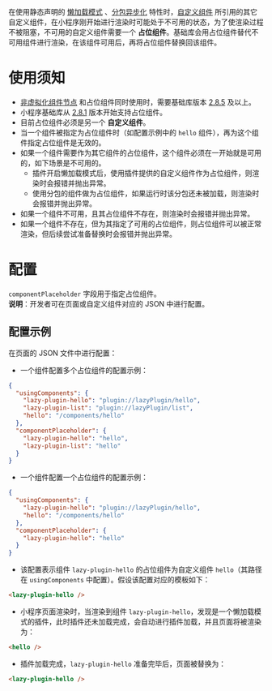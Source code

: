 在使用静态声明的 [懒加载模式](https://opendocs.alipay.com/mini/plugin/plugin-usage#%E6%87%92%E5%8A%A0%E8%BD%BD%E6%A8%A1%E5%BC%8F) 、[分包异步化](https://opendocs.alipay.com/mini/057ht3) 特性时，[自定义组件](https://opendocs.alipay.com/mini/framework/custom-component-overview) 所引用的其它自定义组件，在小程序刚开始进行渲染时可能处于不可用的状态，为了使渲染过程不被阻塞，不可用的自定义组件需要一个 **占位组件**。基础库会用占位组件替代不可用组件进行渲染，在该组件可用后，再将占位组件替换回该组件。

# 使用须知

- [非虚拟化组件节点](https://opendocs.alipay.com/mini/framework/component-template#%E9%9D%9E%E8%99%9A%E6%8B%9F%E5%8C%96%E7%BB%84%E4%BB%B6%E8%8A%82%E7%82%B9) 和占位组件同时使用时，需要基础库版本 [2.8.5](https://opendocs.alipay.com/mini/framework/lib-upgrade-v2) 及以上。
- 小程序基础库从 [2.8.1](https://opendocs.alipay.com/mini/framework/lib-upgrade-v2) 版本开始支持占位组件。
- 目前占位组件必须是另一个 **自定义组件**。
- 当一个组件被指定为占位组件时（如配置示例中的 `hello` 组件），再为这个组件指定占位组件是无效的。
- 如果一个组件需要作为其它组件的占位组件，这个组件必须在一开始就是可用的，如下场景是不可用的。
  - 插件开启懒加载模式后，使用插件提供的自定义组件作为占位组件，则渲染时会报错并抛出异常。
  - 使用分包的组件做为占位组件，如果运行时该分包还未被加载，则渲染时会报错并抛出异常。
- 如果一个组件不可用，且其占位组件不存在，则渲染时会报错并抛出异常。
- 如果一个组件不存在，但为其指定了可用的占位组件，则占位组件可以被正常渲染，但后续尝试准备替换时会报错并抛出异常。

# 配置
`componentPlaceholder` 字段用于指定占位组件。<br />**说明**：开发者可在页面或自定义组件对应的 JSON 中进行配置。

## 配置示例
在页面的 JSON 文件中进行配置：

- 一个组件配置多个占位组件的配置示例：
```json
{
  "usingComponents": {
    "lazy-plugin-hello": "plugin://lazyPlugin/hello",
    "lazy-plugin-list": "plugin://lazyPlugin/list",
    "hello": "/components/hello"
  },
  "componentPlaceholder": {
    "lazy-plugin-hello": "hello",
    "lazy-plugin-list": "hello"
  }
}
```

- 一个组件配置一个占位组件的配置示例：
```json
{
  "usingComponents": {
    "lazy-plugin-hello": "plugin://lazyPlugin/hello",
    "hello": "/components/hello"
  },
  "componentPlaceholder": {
    "lazy-plugin-hello": "hello"
  }
}
```

   - 该配置表示组件 `lazy-plugin-hello` 的占位组件为自定义组件 `hello`（其路径在 `usingComponents` 中配置）。假设该配置对应的模板如下：
```html
<lazy-plugin-hello />
```

   - 小程序页面渲染时，当渲染到组件 `lazy-plugin-hello`，发现是一个懒加载模式的插件，此时插件还未加载完成，会自动进行插件加载，并且页面将被渲染为：
```html
<hello />
```

   - 插件加载完成，`lazy-plugin-hello` 准备完毕后，页面被替换为：
```html
<lazy-plugin-hello />
```

